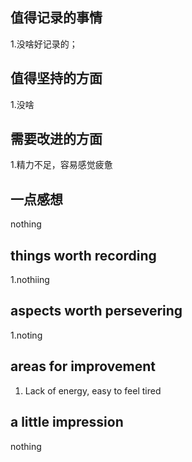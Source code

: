 ## 值得记录的事情
1.没啥好记录的；


## 值得坚持的方面
1.没啥


## 需要改进的方面
1.精力不足，容易感觉疲惫


## 一点感想
nothing



## things worth recording
1.nothiing

  
## aspects worth persevering
1.noting

## areas for improvement
  
1. Lack of energy, easy to feel tired


## a little impression
nothing


